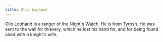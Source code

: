 ```yaml
---
title: Ollo Lophand
---
```


Ollo Lophand is a ranger of the Night's Watch. He is from Tyrosh. He was sent to the wall for thievery, which he lost his hand for, and for being found abed with a knight's wife. 


